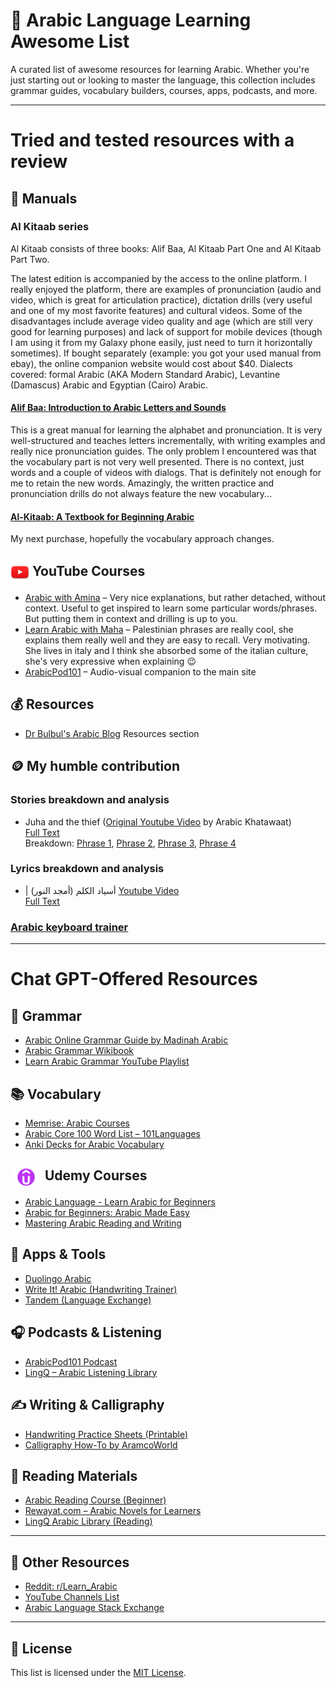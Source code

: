 # 🌟 Arabic Language Learning Awesome List

A curated list of awesome resources for learning Arabic. Whether you're just starting out or looking to master the language, this collection includes grammar guides, vocabulary builders, courses, apps, podcasts, and more.

---
# Tried and tested resources with a review

## 📖 Manuals
### Al Kitaab series
Al Kitaab consists of three books: Alif Baa, Al Kitaab Part One and Al Kitaab Part Two. 

The latest edition is accompanied by the access to the online platform. I really enjoyed the platform, there are examples of pronunciation (audio and video, which is great for articulation practice), dictation drills (very useful and one of my most favorite features) and cultural videos.
Some of the disadvantages include average video quality and age (which are still very good for learning purposes) and lack of support for mobile devices (though I am using it from my Galaxy phone easily, just need to turn it horizontally sometimes).
If bought separately (example: you got your used manual from ebay), the online companion website would cost about $40.
Dialects covered: formal Arabic (AKA Modern Standard Arabic), Levantine (Damascus) Arabic and Egyptian (Cairo) Arabic.

#### [Alif Baa: Introduction to Arabic Letters and Sounds](https://a.co/d/6bh909H)
This is a great manual for learning the alphabet and pronunciation. It is very well-structured and teaches letters incrementally, with writing examples and really nice pronunciation guides. 
The only problem I encountered was that the vocabulary part is not very well presented. There is no context, just words and a couple of videos with dialogs. That is definitely not enough for me to retain the new words. 
Amazingly, the written practice and pronunciation drills do not always feature the new vocabulary...

#### [Al-Kitaab: A Textbook for Beginning Arabic](https://a.co/d/ai5YPrI)
My next purchase, hopefully the vocabulary approach changes.

## <img src="img/youtube.png" width="30" style="vertical-align: middle;"> YouTube Courses

- [Arabic with Amina](https://www.youtube.com/@Arabicwithamina) – Very nice explanations, but rather detached, without context. Useful to get inspired to learn some particular words/phrases. But putting them in context and drilling is up to you.
- [Learn Arabic with Maha](https://www.youtube.com/@LearnArabicwithMaha) – Palestinian phrases are really cool, she explains them really well and they are easy to recall. Very motivating. She lives in italy and I think she absorbed some of the italian culture, she's very expressive when explaining :wink:
- [ArabicPod101](https://www.youtube.com/@arabicpod101) – Audio-visual companion to the main site

## :moneybag: Resources
- [Dr Bulbul's Arabic Blog](https://drbulbul.com/resources-for-learners-of-arabic/) Resources section

## :coin: My humble contribution
### Stories breakdown and analysis
- Juha and the thief ([Original Youtube Video](https://youtu.be/fy6zmTfEQdg?si=52d50VTRBGLQyj7_) by Arabic Khatawaat)\
  [Full Text](https://ideruga.github.io/arabic-language-learning-awesome-list/stories/juha_and_the_thief/full-text.pdf)\
    Breakdown: [Phrase 1](https://ideruga.github.io/arabic-language-learning-awesome-list/stories/juha_and_the_thief/juha-and-the-thief-01.pdf), [Phrase 2](https://ideruga.github.io/arabic-language-learning-awesome-list/stories/juha_and_the_thief/juha-and-the-thief-02.pdf), [Phrase 3](https://ideruga.github.io/arabic-language-learning-awesome-list/stories/juha_and_the_thief/juha-and-the-thief-03.pdf), [Phrase 4](https://ideruga.github.io/arabic-language-learning-awesome-list/stories/juha_and_the_thief/juha-and-the-thief-04.pdf)

### Lyrics breakdown and analysis
- | أسياد الكلم (أمجد النور) [Youtube Video](https://youtu.be/IXXuFOyRsVY?si=OMxXQB-4a_4QRS3N)\
[Full Text](https://ideruga.github.io/arabic-language-learning-awesome-list/lyrics/Amjad-Alnour-Asyad-Alkalim/full-lyrics.pdf)

### [Arabic keyboard trainer](https://ideruga.github.io/arabic-language-learning-awesome-list/keyboard-trainer/index.html)

---
# Chat GPT-Offered Resources

## 🧠 Grammar

- [Arabic Online Grammar Guide by Madinah Arabic](https://www.madinaharabic.com/Arabic_Grammar.html)
- [Arabic Grammar Wikibook](https://en.wikibooks.org/wiki/Arabic)
- [Learn Arabic Grammar YouTube Playlist](https://www.youtube.com/playlist?list=PLJicmE8fK0EhImBeZQOEF8dqkbOUK4L6W)

## 📚 Vocabulary

- [Memrise: Arabic Courses](https://www.memrise.com/)
- [Arabic Core 100 Word List – 101Languages](https://www.101languages.net/arabic/most-common-arabic-words/)
- [Anki Decks for Arabic Vocabulary](https://ankiweb.net/shared/decks/arabic)

## <img src="img/udemy.png" alt="Udemy Logo" width="50" style="vertical-align: middle;"/> Udemy Courses

- [Arabic Language - Learn Arabic for Beginners](https://www.udemy.com/course/arabic-language/)
- [Arabic for Beginners: Arabic Made Easy](https://www.udemy.com/course/arabic-for-beginners-arabic-made-easy/)
- [Mastering Arabic Reading and Writing](https://www.udemy.com/course/arabic-writing-reading/)

## 📱 Apps & Tools

- [Duolingo Arabic](https://www.duolingo.com/)
- [Write It! Arabic (Handwriting Trainer)](https://play.google.com/store/apps/details?id=com.jernung.writeit.arabic)
- [Tandem (Language Exchange)](https://www.tandem.net/)

## 🎧 Podcasts & Listening

- [ArabicPod101 Podcast](https://www.arabicpod101.com/index.php)
- [LingQ – Arabic Listening Library](https://www.lingq.com/en/learn-arabic-online/)

## ✍️ Writing & Calligraphy

- [Handwriting Practice Sheets (Printable)](https://www.arabicreadingcourse.com/arabic-alphabet/)
- [Calligraphy How-To by AramcoWorld](https://www.aramcoworld.com/Resources/Interactive/Arabic-Calligraphy)

## 📖 Reading Materials

- [Arabic Reading Course (Beginner)](https://www.arabicreadingcourse.com/)
- [Rewayat.com – Arabic Novels for Learners](https://rewayat.com)
- [LingQ Arabic Library (Reading)](https://www.lingq.com/en/learn-arabic-online/)

---

## 🧩 Other Resources

- [Reddit: r/Learn_Arabic](https://www.reddit.com/r/Learn_Arabic/)
- [YouTube Channels List](https://www.youtube.com/results?search_query=learn+arabic)
- [Arabic Language Stack Exchange](https://arabic.stackexchange.com/)

---


## 📄 License

This list is licensed under the [MIT License](LICENSE).
